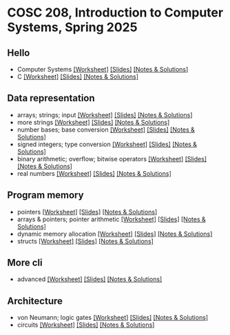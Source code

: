 # COSC 208, Introduction to Computer Systems, Spring 2025


## Hello
* Computer Systems [[Worksheet]](00_hello-systems.worksheet.html) [[Slides]](00_hello-systems.slides.html) [[Notes & Solutions]](00_hello-systems.notes.html)
* C [[Worksheet]](01_hello-C.worksheet.html) [[Slides]](01_hello-C.slides.html) [[Notes & Solutions]](01_hello-C.notes.html)

## Data representation
* arrays; strings; input [[Worksheet]](10_data-representation_arrays.worksheet.html) [[Slides]](10_data-representation_arrays.slides.html) [[Notes & Solutions]](10_data-representation_arrays.notes.html)
* more strings [[Worksheet]](10a_string_review.worksheet.html) [[Slides]](10a_string_review.slides.html) [[Notes & Solutions]](10a_string_review.notes.html)
* number bases; base conversion [[Worksheet]](11_data-representation_number-bases.worksheet.html) [[Slides]](11_data-representation_number-bases.slides.html) [[Notes & Solutions]](11_data-representation_number-bases.notes.html)
* signed integers; type conversion [[Worksheet]](12_data-representation_signed.worksheet.html) [[Slides]](12_data-representation_signed.slides.html) [[Notes & Solutions]](12_data-representation_signed.notes.html)
* binary arithmetic; overflow; bitwise operators [[Worksheet]](13_data-representation_bitwise.worksheet.html) [[Slides]](13_data-representation_bitwise.slides.html) [[Notes & Solutions]](13_data-representation_bitwise.notes.html)
* real numbers [[Worksheet]](14_data-representation_real.worksheet.html) [[Slides]](14_data-representation_real.slides.html) [[Notes & Solutions]](14_data-representation_real.notes.html)

## Program memory
* pointers [[Worksheet]](20_program-memory_pointers.worksheet.html) [[Slides]](20_program-memory_pointers.slides.html) [[Notes & Solutions]](20_program-memory_pointers.notes.html)
* arrays & pointers; pointer arithmetic [[Worksheet]](21_program-memory_arrays.worksheet.html) [[Slides]](21_program-memory_arrays.slides.html) [[Notes & Solutions]](21_program-memory_arrays.notes.html)
* dynamic memory allocation [[Worksheet]](22_program-memory_malloc.worksheet.html) [[Slides]](22_program-memory_malloc.slides.html) [[Notes & Solutions]](22_program-memory_malloc.notes.html)
* structs [[Worksheet]](23_program-memory_structs.worksheet.html) [[Slides]](23_program-memory_structs.slides.html) [[Notes & Solutions]](23_program-memory_structs.notes.html)

## More cli
* advanced [[Worksheet]](24_more-cli_advanced.worksheet.html) [[Slides]](24_more-cli_advanced.slides.html) [[Notes & Solutions]](24_more-cli_advanced.notes.html)

## Architecture
* von Neumann; logic gates [[Worksheet]](30_architecture_components.worksheet.html) [[Slides]](30_architecture_components.slides.html) [[Notes & Solutions]](30_architecture_components.notes.html)
* circuits [[Worksheet]](31_architecture_circuits.worksheet.html) [[Slides]](31_architecture_circuits.slides.html) [[Notes & Solutions]](31_architecture_circuits.notes.html)
